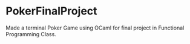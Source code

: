# PokerFinalProject
Made a terminal Poker Game using OCaml for final project in Functional Programming Class. 
